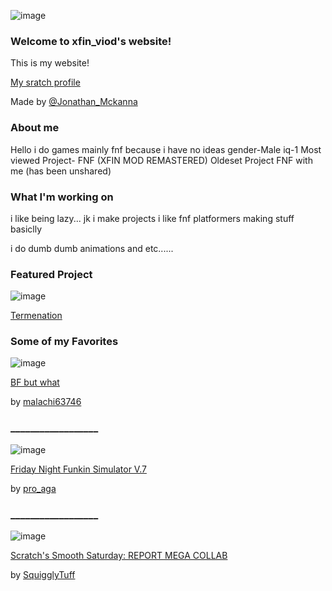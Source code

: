 ![image](https://user-images.githubusercontent.com/90731782/159071736-c564e858-3f02-4ed8-947b-e734a9b42293.png)

### Welcome to xfin_viod's website!
This is my website!

[My sratch profile](https://scratch.mit.edu/users/xfin_void/)

Made by [@Jonathan_Mckanna](https://scratch.mit.edu/users/Jonathan_Mckanna/)

### About me
Hello i do games mainly fnf because i have no ideas
gender-Male
iq-1
Most viewed Project- FNF (XFIN MOD REMASTERED)
Oldeset Project FNF with me (has been unshared)

### What I'm working on
i like being lazy... jk i make projects i like fnf platformers making stuff basiclly

i do dumb dumb animations and etc......
### Featured Project

![image](https://user-images.githubusercontent.com/90731782/159073020-c15e60d1-22a8-416c-8e62-fad94057307d.png)


[Termenation](https://scratch.mit.edu/projects/630696723/)

### Some of my Favorites

![image](https://user-images.githubusercontent.com/90731782/159073196-1d3105c2-f867-475c-b76b-56d28edd680f.png)


[BF but what](https://scratch.mit.edu/projects/647620572/)

by [malachi63746](https://scratch.mit.edu/users/malachi63746)
### __________________
![image](https://user-images.githubusercontent.com/90731782/159073544-c93ed05f-328c-4c35-bd50-10eecb9c88a7.png)


[Friday Night Funkin Simulator V.7](https://scratch.mit.edu/projects/603279667/)

by [pro_aga](https://scratch.mit.edu/users/pro_aga)
### __________________
![image](https://user-images.githubusercontent.com/90731782/159074199-9ae67ca3-2e00-4440-92dc-b0439c958f7d.png)


[Scratch's Smooth Saturday: REPORT MEGA COLLAB](https://scratch.mit.edu/projects/654863649/)

by [SquigglyTuff](https://scratch.mit.edu/users/SquigglyTuff)
